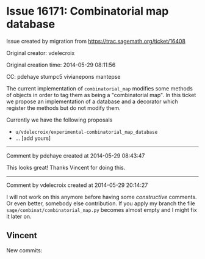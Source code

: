 # Issue 16171: Combinatorial map database

Issue created by migration from https://trac.sagemath.org/ticket/16408

Original creator: vdelecroix

Original creation time: 2014-05-29 08:11:56

CC:  pdehaye ​stumpc5 vivianepons mantepse

The current implementation of `combinatorial_map` modifies some methods of objects in order to tag them as being a "combinatorial map". In this ticket we propose an implementation of a database and a decorator which register the methods but do not modify them.

Currently we have the following proposals
- `u/vdelecroix/experimental-combinatorial_map_database`
- ... [add yours]


---

Comment by pdehaye created at 2014-05-29 08:43:47

This looks great! Thanks Vincent for doing this.


---

Comment by vdelecroix created at 2014-05-29 20:14:27

I will not work on this anymore before having some *constructive* comments. Or even better, somebody else contribution. If you apply my branch the file `sage/combinat/combinatorial_map.py` becomes almost empty and I might fix it later on.

Vincent
----
New commits:
